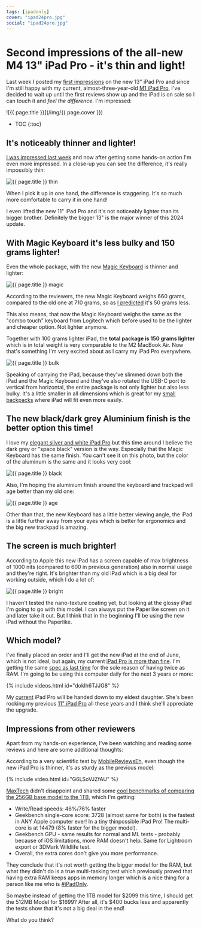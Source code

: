 ```yaml
---
tags: [ipadonly]
cover: "ipad24pro.jpg"
social: "ipad24pro.jpg"
---
```


# Second impressions of the all-new M4 13" iPad Pro - it's thin and light!

Last week I posted my [first impressions](/ipad24) on the new 13" iPad Pro and since I'm still happy with my current, almost-three-year-old [M1 iPad Pro](/ipadv), I've decided to wait up until the first reviews show up and the iPad is on sale so I can touch it and *feel the difference*. I'm impressed:

<!--More-->

![{{ page.title }}](/img/{{ page.cover }})

* TOC
{:toc}

## It's noticeably thinner and lighter!

[I was impressed last week](https://michael.team/ipad24/#new-ipad-pro-13-is-only-51mm-thin-and-103-grams-lighter-now-were-talking) and now after getting some hands-on action I'm even more impressed. In a close-up you can see the difference, it's really impossibly thin:

![{{ page.title }} thin](/img/ipad24pro-thin.jpg)

When I pick it up in one hand, the difference is staggering. It's so much more comfortable to carry it in one hand!

I even lifted the new 11" iPad Pro and it's not noticeably lighter than its bigger brother. Definitely the bigger 13" is the major winner of this 2024 update.

## With Magic Keyboard it's less bulky and 150 grams lighter!

Even the whole package, with the new [Magic Keyboard](/magic/) is thinner and lighter:

![{{ page.title }} magic](/img/ipad24pro-magic.jpg)

According to the reviewers, the new Magic Keyboard weighs 660 grams, compared to the old one at 710 grams, so as [I predicted](https://michael.team/ipad24/#magic-keyboard-finally-of-aluminium-and-with-a-bigger-trackpad) it's 50 grams less.

This also means, that now the Magic Keyboard weighs the same as the "combo touch" keyboard from Logitech which before used to be the lighter and cheaper option. Not lighter anymore.

Together with 100 grams lighter iPad, the **total package is 150 grams lighter** which is in total weight is very comparable to the M2 MacBook Air. Now that's something I'm very excited about as I carry my iPad Pro everywhere.

![{{ page.title }} bulk](/img/ipad24pro-bulk.jpg)

Speaking of carrying the iPad, because they've slimmed down both the iPad and the Magic Keyboard and they've also rotated the USB-C port to vertical from horizontal, the entire package is not only lighter but also less bulky. It's a little smaller in all dimensions which is great for my [small backpacks](/backpack24) where iPad will fit even more easily.

## The new black/dark grey Aluminium finish is the better option this time!

I love my [elegant silver and white iPad Pro](/ipad13pro) but this time around I believe the dark grey or "space black" version is the way. Especially that the Magic Keyboard has the same finish. You can't see it on this photo, but the color of the aluminum is the same and it looks very cool:

![{{ page.title }} black](/img/ipad24pro-black.jpg)

Also, I'm hoping the aluminium finish around the keyboard and trackpad will age better than my old one:

![{{ page.title }} age](/img/ipad24pro-age.jpg)

Other than that, the new Keyboard has a little better viewing angle, the iPad is a little further away from your eyes which is better for ergonomics and the big new trackpad is amazing.

## The screen is much brighter!

According to Apple this new iPad has a screen capable of max brightness of 1000 nits (compared to 600 in previous generation) also in normal usage and they're right. It's brighter than my old iPad which is a big deal for working outside, which I do a lot of:

![{{ page.title }} bright](/img/ipad24pro-bright.jpg)

I haven't tested the nano-texture coating yet, but looking at the glossy iPad I'm going to go with this model. I can always put the Paperlike screen on it and later take it out. But I think that in the beginning I'll be using the new iPad without the Paperlike.

## Which model?

I've finally placed an order and I'll get the new iPad at the end of June, which is not ideal, but again, my current [iPad Pro is more than fine](/ipadv). I'm getting the same [spec as last time](https://michael.team/ipad24/#which-model-im-getting) for the sole reason of having twice as RAM. I'm going to be using this computer daily for the next 3 years or more:

{% include videos.html id="doklh6TJJG8" %}

My [current](/ipad13pro) iPad Pro will be handed down to my eldest daughter. She's been rocking my previous [11" iPad Pro](/ipad/) all these years and I think she'll appreciate the upgrade.

## Impressions from other reviewers

Apart from my hands-on experience, I've been watching and reading some reviews and here are some additional thoughts:

According to a very scientific test by [MobileReviewsEh](https://youtube.com/@MobileReviewsEh), even though the new iPad Pro is thinner, it's as sturdy as the previous model:

{% include video.html id="G6LSoVJZfAU" %}

[MaxTech](https://youtube.com/@MaxTechOfficial) didn't disappoint and shared some [cool benchmarks of comparing the 256GB base model to the 1TB](https://www.youtube.com/watch?v=aaA9XUXbQKU), which I'm getting:

- Write/Read speeds: 46%/76% faster
- Geekbench single-core score: 3728 (almost same for both) is the fastest in ANY Apple computer ever! In a tiny thinpossible iPad Pro! The multi-core is at 14479 (8% faster for the bigger model).
- Geekbench GPU - same results for normal and ML tests - probably because of iOS limitations, more RAM doesn't help. Same for Lightroom export or 3DMark Wildlife test.
- Overall, the extra cores don't give you more performance.

They conclude that it's not worth getting the bigger model for the RAM, but what they didn't do is a true multi-tasking test which previously proved that having extra RAM keeps apps in memory longer which is a nice thing for a person like me who is [#iPadOnly](/ipadonly/).

So maybe instead of getting the 1TB model for $2099 this time, I should get the 512MB Model for $1699? After all, it's $400 bucks less and apparently the tests show that it's not a big deal in the end!

What do you think?


[n]: https://michael.gratis/nozbe
[np]: https://michael.gratis/nozbepersonal